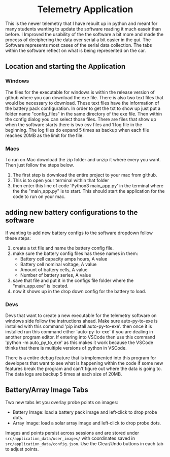<h1 align="center"> Telemetry Application </h1>
This is the newer telemetry that I have rebuilt up in python and meant for many students wanting to update the software reading it much easeir than before.
I Improved the usability of the the software a bit more and made the process of deciphering the data over serial a bit easier in the gui. The Software represents most cases of the serial data collection.
The tabs within the software reflect on what is being represented on the car.

<h2 align="left"> Location and starting the Application</h2>

### Windows
The files for the executable for windows is within the release version of github where you can download the exe file. There is also two text files that would be necessary to download. These text files have the information of the battery pack configuration. In order to get the txt to show up just put a folder name "config_files" in the same directory of the exe file. Then within the config dialog you can select those files. There are files that show up when the software starts there is two csv files and 1 log file in the beginning. The log files do expand 5 times as backup when each file reaches 20MB as the limit for the file.

### Macs
To run on Mac download the zip folder and unzip it where every you want. Then just follow the steps below.
1. The first step is download the entire project to your mac from github.
2. This is to open your terminal within that folder
3. then enter this line of code 'Python3 main_app.py' in the terminal where the the "main_app.py" is to start.
This should start the application for the code to run on your mac.

<h2 align="left"> adding new battery configurations to the software </h2>
If wanting to add new battery configs to the software dropdown follow these steps:

1. create a txt file and name the battery config file.
2. make sure the battery config files has these names in them:
    - Battery cell capacity amps hours, A value 
    - Battery cell nominal voltage, A value
    - Amount of battery cells, A value
    - Number of battery series, A value
3. save that file and put it in the configs file folder where the "main_app.exe" is located.
4. now it shows up in the drop down config for the battery to load.

### Devs
Devs that want to create a new executable for the telemetry software on windows side follow the instructions ahead. Make sure auto-py-to-exe is installed with this command 'pip install auto-py-to-exe'. then once it is installed run this command either 'auto-py-to-exe' if you are dealing in another program editor. If entering into VSCode then use this command 'python -m auto_py_to_exe' as this makes it work because the VSCode thinks that there is multiple versions of python in VSCode.

There is a entire debug feature that is implemented into this program for developers that want to see what is happening within the code if some new features break the program and can't figure out where the data is going to. The data logs are backup 5 times at each size of 20MB.

<h2 align="left"> Battery/Array Image Tabs </h2>
Two new tabs let you overlay probe points on images:

- Battery Image: load a battery pack image and left‑click to drop probe dots.
- Array Image: load a solar array image and left‑click to drop probe dots.

Images and points persist across sessions and are stored under `src/application_data/user_images/` with coordinates saved in `src/application_data/config.json`. Use the Clear/Undo buttons in each tab to adjust points.

